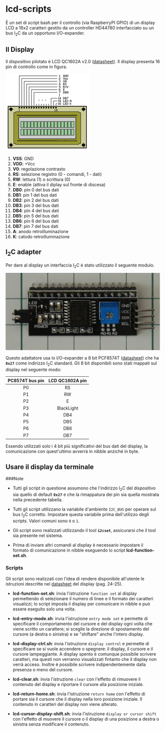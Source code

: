 # lcd-scripts

È un set di script bash per il controllo (via RaspberryPI GPIO) di un display
LCD a 16x2 caratteri gestito da un controller HD44780 interfacciato su un bus
I<sub>2</sub>C da un opportuno I/O-expander.


## Il Display

Il dispositivo pilotato è LCD QC1602A v2.0
([datasheet](https://www.sparkfun.com/datasheets/LCD/HD44780.pdf)). Il display
presenta 16 pin di controllo come in figura.

![lcd-pinout](./lcd-pinout.gif "lcd-pinout")

01. **VSS**: GND
02. **VDD**: +Vcc
03. **V0**:  regolazione contrasto
04. **RS**:  selezione registro (0 - comandi, 1 - dati)
05. **RW**:  lettura (1) o scrittura (0)
06. **E**:   enable (attiva il diplay sul fronte di discesa)
07. **DB0**: pin 0 del bus dati
08. **DB1**: pin 1 del bus dati
09. **DB2**: pin 2 del bus dati
10. **DB3**: pin 3 del bus dati
11. **DB4**: pin 4 del bus dati
12. **DB5**: pin 5 del bus dati
13. **DB6**: pin 6 del bus dati
14. **DB7**: pin 7 del bus dati
15. **A**:   anodo retroilluminazione
16. **K**:   catodo retroilluminazione


## I<sub>2</sub>C adapter

Per dare al display un interfaccia I<sub>2</sub>C è stato utilizzato il seguente
modulo.

![i2c-adapter](./i2c-adapter.png "i2c-adapter")

Questo adattatore usa lo I/O-expander a 8 bit PCF8574T
([datasheet](http://www.nxp.com/documents/data_sheet/PCF8574.pdf)) che ha
**`0x27`** come indirizzo I<sub>2</sub>C standard. Gli 8 bit disponibili sono
stati mappati sul display nel seguente modo:

PC8574T bus pin | LCD QC1602A pin
:--------------:|:---------------:
P0              |RS
P1              |RW
P2              |E
P3              |BlackLight
P4              |DB4
P5              |DB5
P6              |DB6
P7              |DB7

Essendo utilizzati solo i 4 bit più significativi del bus dati del display, la
comunicazione con quest'ultimo avverrà in nibble anziché in byte.


## Usare il display da terminale
###Note
 - Tutti gli script in questione assumono che l'indirizzo I<sub>2</sub>C del
 dispositivo sia quello di default **`0x27`** e che la rimappatura dei pin sia
 quella mostrata nella precedente tabella.

 - Tutti gli script utilizzano la variabile d'ambiente `I2C_BUS` per operare sul
 bus I<sub>2</sub>C corretto. Impostare questa variabile prima dell'utilizzo
 degli scripts. Valori comuni sono `0` o `1`.

 - Gli script sono realizzati utilizzando il tool **`i2cset`**, assicurarsi che
 il tool sia presente nel sistema.
 
 - Prima di inviare altri comandi al display è necessario impostare il formato
 di comunicazione in nibble eseguendo lo script **lcd-function-set.sh**.

### Scripts
Gli script sono realizzati con l'idea di rendere disponibile all'utente le
istruzioni descritte nel
[datasheet](http://www.nxp.com/documents/data_sheet/PCF8574.pdf) del display
(pag. 24-25).

 - **lcd-function-set.sh**: invia l'istruzione `function set` al display
 permettendo di selezionare il numero di linee e il formato dei caratteri
 visualizzi; lo script imposta il display per comunicare in nibble e può essere
 eseguito solo una volta.
 
 - **lcd-entry-mode.sh**: invia l'istruzione `entry mode set` e permette di
 specificare il comportamento del cursore e del display ogni volta che viene
 scritto un carattere; si sceglie la direzione di spostamento del cursore (a
 destra o sinistra) e se "shiftare" anche l'intero display.
 
 - **lcd-display-ctrl.sh**: invia l'istruzione `display control` e permette di
 specificare se si vuole accendere o spegnere: il display, il cursore e il
 cursore lampeggiante. A display spento è comunque possibile scrivere caratteri,
 ma questi non verranno visualizzati fintanto che il display non verrà acceso.
 Inoltre è possibile scrivere indipendentemente dalla presenza o meno del
 cursore.
 
 - **lcd-clear.sh**: invia l'istruzione `clear` con l'effetto di rimuovere il
 contenuto del display e riportare il cursore alla posizione iniziale.
 
 - **lcd-return-home.sh**: invia l'istruzione `return home` con l'effetto di
 portare sia il cursore che il display nella loro posizione iniziale. Il
 contenuto in caratteri del display non viene alterato.
 
 - **lcd-cursor-display-shift.sh**: invia l'istruzione `display or cursor shift`
 con l'effetto di muovere il cursore o il display di una posizione a destra o
 sinistra senza modificare il contenuto.
 
